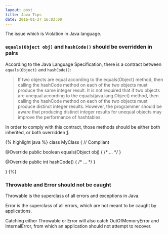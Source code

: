```yaml
---
layout: post
title: Java Tips
date: 2016-01-27 16:03:00
---
```


The issue which is Violation in Java language.

### `equals(Object obj)` and `hashCode()` should be overridden in pairs

According to the Java Language Specification, there is a contract between `equals(Object)` and `hashCode()`:

>If two objects are equal according to the equals(Object) method, then calling the hashCode method on each of the two objects must produce the same integer result.
>It is not required that if two objects are unequal according to the equals(java.lang.Object) method, then calling the hashCode method on each of the two objects must produce distinct integer results.
>However, the programmer should be aware that producing distinct integer results for unequal objects may improve the performance of hashtables.

In order to comply with this contract, those methods should be either both inherited, or both overridden [1].

{% highlight java %}
class MyClass {    // Compliant

  @Override
  public boolean equals(Object obj) {
    /* ... */
  }

  @Override
  public int hashCode() {
    /* ... */
  }

}
{%}

### Throwable and Error should not be caught 

Throwable is the superclass of all errors and exceptions in Java.

Error is the superclass of all errors, which are not meant to be caught by applications.

Catching either Throwable or Error will also catch OutOfMemoryError and InternalError, from which an application should not attempt to recover.

[1]: <http://cwe.mitre.org/data/definitions/581.html>


